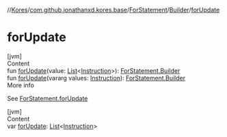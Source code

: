 //[Kores](../../../index.md)/[com.github.jonathanxd.kores.base](../../index.md)/[ForStatement](../index.md)/[Builder](index.md)/[forUpdate](for-update.md)



# forUpdate  
[jvm]  
Content  
fun [forUpdate](for-update.md)(value: [List](https://kotlinlang.org/api/latest/jvm/stdlib/kotlin.collections/-list/index.html)<[Instruction](../../../com.github.jonathanxd.kores/-instruction/index.md)>): [ForStatement.Builder](index.md)  
fun [forUpdate](for-update.md)(vararg values: [Instruction](../../../com.github.jonathanxd.kores/-instruction/index.md)): [ForStatement.Builder](index.md)  
More info  


See [ForStatement.forUpdate](../for-update.md)

  


[jvm]  
Content  
var [forUpdate](for-update.md): [List](https://kotlinlang.org/api/latest/jvm/stdlib/kotlin.collections/-list/index.html)<[Instruction](../../../com.github.jonathanxd.kores/-instruction/index.md)>  



